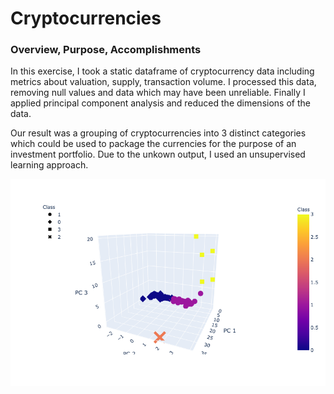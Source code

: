 # Cryptocurrencies

### Overview, Purpose, Accomplishments
In this exercise, I took a static dataframe of cryptocurrency data including metrics about valuation, supply, transaction volume. I processed this data, removing null values and data which may have been unreliable. Finally I applied principal component analysis and reduced the dimensions of the data. 

Our result was a grouping of cryptocurrencies into 3 distinct categories which could be used to package the currencies for the purpose of an investment portfolio. Due to the unkown output, I used an unsupervised learning approach. 

![Image of PCA Chart](https://github.com/jamesdemott/Cryptocurrencies/blob/main/challenge/newplot.png)
